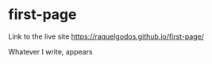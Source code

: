 # first-page

Link to the live site https://raquelgodos.github.io/first-page/

Whatever I write, appears
